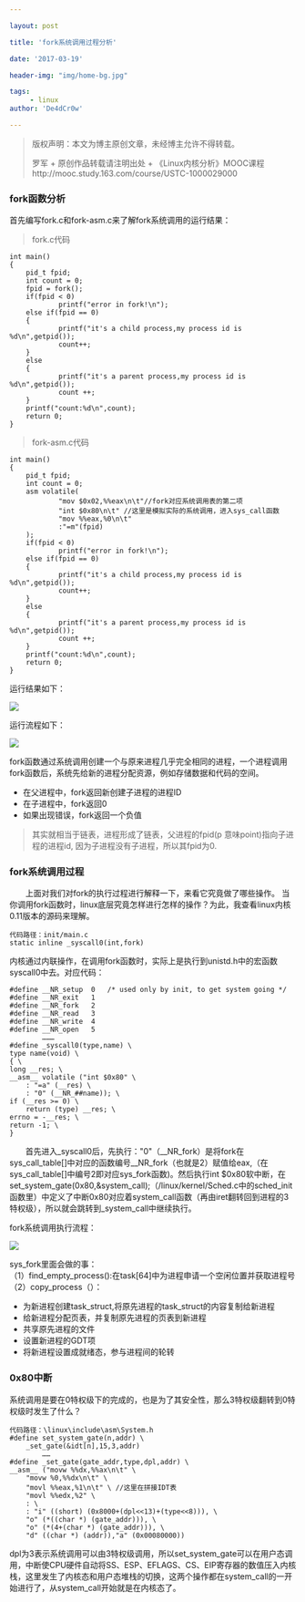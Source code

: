 ```yaml
---

layout: post

title: 'fork系统调用过程分析'

date: '2017-03-19'

header-img: "img/home-bg.jpg"

tags:
     - linux   
author: 'De4dCr0w'

---
```


<!-- more -->

>版权声明：本文为博主原创文章，未经博主允许不得转载。
>
>罗军 + 原创作品转载请注明出处 + 《Linux内核分析》MOOC课程http://mooc.study.163.com/course/USTC-1000029000  


### fork函数分析 ###

首先编写fork.c和fork-asm.c来了解fork系统调用的运行结果：  

>fork.c代码

	int main()
	{
        pid_t fpid;
        int count = 0;
        fpid = fork();
        if(fpid < 0)
                printf("error in fork!\n");
        else if(fpid == 0)
        {
                printf("it's a child process,my process id is %d\n",getpid());
                count++;
        }
        else
        {
                printf("it's a parent process,my process id is %d\n",getpid());
                count ++;
        }
        printf("count:%d\n",count);
        return 0;
	}

>fork-asm.c代码

	int main()
	{
        pid_t fpid;
        int count = 0;
        asm volatile(
                "mov $0x02,%%eax\n\t"//fork对应系统调用表的第二项
                "int $0x80\n\t" //这里是模拟实际的系统调用，进入sys_call函数
                "mov %%eax,%0\n\t"
                :"=m"(fpid)
        );
        if(fpid < 0)
                printf("error in fork!\n");
        else if(fpid == 0)
        {
                printf("it's a child process,my process id is %d\n",getpid());
                count++;
        }
        else
        {
                printf("it's a parent process,my process id is %d\n",getpid());
                count ++;
        }
        printf("count:%d\n",count);
        return 0;
	}

运行结果如下：  

![](http://i.imgur.com/YR4kT0f.png)

运行流程如下：  

![](http://i.imgur.com/HTMfhoj.png)

fork函数通过系统调用创建一个与原来进程几乎完全相同的进程，一个进程调用fork函数后，系统先给新的进程分配资源，例如存储数据和代码的空间。  
* 在父进程中，fork返回新创建子进程的进程ID  
* 在子进程中，fork返回0  
* 如果出现错误，fork返回一个负值  

>其实就相当于链表，进程形成了链表，父进程的fpid(p 意味point)指向子进程的进程id, 因为子进程没有子进程，所以其fpid为0.

### fork系统调用过程 ###

　　上面对我们对fork的执行过程进行解释一下，来看它究竟做了哪些操作。
当你调用fork函数时，linux底层究竟怎样进行怎样的操作？为此，我查看linux内核0.11版本的源码来理解。  
  
	代码路径：init/main.c
	static inline _syscall0(int,fork)

内核通过内联操作，在调用fork函数时，实际上是执行到unistd.h中的宏函数syscall0中去。对应代码：

	#define __NR_setup	0	/* used only by init, to get system going */
	#define __NR_exit	1
	#define __NR_fork	2
	#define __NR_read	3
	#define __NR_write	4
	#define __NR_open	5
			………
	#define _syscall0(type,name) \
	type name(void) \
	{ \
	long __res; \
	__asm__ volatile ("int $0x80" \
		: "=a" (__res) \
		: "0" (__NR_##name)); \
	if (__res >= 0) \
		return (type) __res; \
	errno = -__res; \
	return -1; \
	}

　　首先进入_syscall0后，先执行："0"（__NR_fork）是将fork在sys_call_table[]中对应的函数编号__NR_fork（也就是2）赋值给eax,（在sys_call_table[]中编号2即对应sys_fork函数)。然后执行int $0x80软中断，在set_system_gate(0x80,&system_call);（/linux/kernel/Sched.c中的sched_init函数里）中定义了中断0x80对应着system_call函数（再由iret翻转回到进程的3特权级），所以就会跳转到_system_call中继续执行。

fork系统调用执行流程：

![](http://i.imgur.com/DE0soZi.png)

sys_fork里面会做的事：  
（1）find_empty_process():在task[64]中为进程申请一个空闲位置并获取进程号  
（2）copy_process（）：  

* 为新进程创建task_struct,将原先进程的task_struct的内容复制给新进程 
* 给新进程分配页表，并复制原先进程的页表到新进程
* 共享原先进程的文件
* 设置新进程的GDT项
* 将新进程设置成就绪态，参与进程间的轮转

### 0x80中断 ###

系统调用是要在0特权级下的完成的，也是为了其安全性，那么3特权级翻转到0特权级时发生了什么？

	代码路径：\linux\include\asm\System.h
	#define set_system_gate(n,addr) \
		_set_gate(&idt[n],15,3,addr)
			……
	#define _set_gate(gate_addr,type,dpl,addr) \
	__asm__ ("movw %%dx,%%ax\n\t" \
		"movw %0,%%dx\n\t" \
		"movl %%eax,%1\n\t" \ //这里在拼接IDT表
		"movl %%edx,%2" \
		: \
		: "i" ((short) (0x8000+(dpl<<13)+(type<<8))), \
		"o" (*((char *) (gate_addr))), \
		"o" (*(4+(char *) (gate_addr))), \
		"d" ((char *) (addr)),"a" (0x00080000))  

dpl为3表示系统调用可以由3特权级调用，所以set_system_gate可以在用户态调用，中断使CPU硬件自动将SS、ESP、EFLAGS、CS、EIP寄存器的数值压入内核栈，这里发生了内核态和用户态堆栈的切换，这两个操作都在system_call的一开始进行了，从system_call开始就是在内核态了。